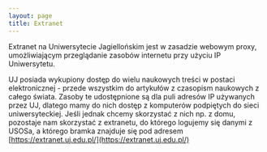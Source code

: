 ```yaml
---
layout: page
title: Extranet
---
```


Extranet na Uniwersytecie Jagiellońskim jest w zasadzie webowym proxy, umożliwiającym przeglądanie zasobów internetu przy użyciu IP Uniwersytetu.

UJ posiada wykupiony dostęp do wielu naukowych treści w postaci elektronicznej - przede wszystkim do artykułów z czasopism naukowych z całego świata. Zasoby te udostępnione są dla puli adresów IP używanych przez UJ, dlatego mamy do nich dostęp z komputerów podpiętych do sieci uniwersyteckiej. Jeśli jednak chcemy skorzystać z nich np. z domu, pozostaje nam skorzystać z extranetu, do którego logujemy się danymi z USOSa, a którego bramka znajduje się pod adresem [https://extranet.uj.edu.pl/](https://extranet.uj.edu.pl/)
